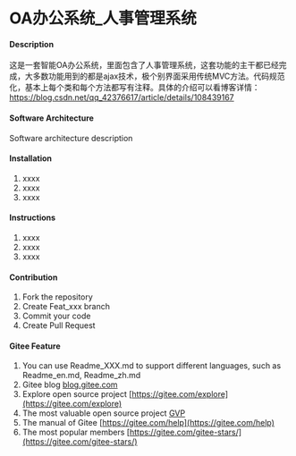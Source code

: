 # OA办公系统_人事管理系统

#### Description
这是一套智能OA办公系统，里面包含了人事管理系统，这套功能的主干都已经完成，大多数功能用到的都是ajax技术，极个别界面采用传统MVC方法。代码规范化，基本上每个类和每个方法都写有注释。具体的介绍可以看博客详情：https://blog.csdn.net/qq_42376617/article/details/108439167

#### Software Architecture
Software architecture description

#### Installation

1.  xxxx
2.  xxxx
3.  xxxx

#### Instructions

1.  xxxx
2.  xxxx
3.  xxxx

#### Contribution

1.  Fork the repository
2.  Create Feat_xxx branch
3.  Commit your code
4.  Create Pull Request


#### Gitee Feature

1.  You can use Readme\_XXX.md to support different languages, such as Readme\_en.md, Readme\_zh.md
2.  Gitee blog [blog.gitee.com](https://blog.gitee.com)
3.  Explore open source project [https://gitee.com/explore](https://gitee.com/explore)
4.  The most valuable open source project [GVP](https://gitee.com/gvp)
5.  The manual of Gitee [https://gitee.com/help](https://gitee.com/help)
6.  The most popular members  [https://gitee.com/gitee-stars/](https://gitee.com/gitee-stars/)
